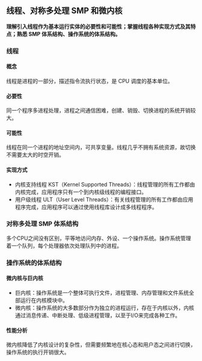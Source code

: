 ## 线程、对称多处理 SMP 和微内核
**理解引入线程作为基本运行实体的必要性和可能性；掌握线程各种实现方式及其特点；熟悉 SMP 体系结构、操作系统的体系结构。**

### 线程
#### 概念
线程是进程的一部分，描述指令流执行状态，是 CPU 调度的基本单位。

#### 必要性
同一个程序多进程处理，进程之间通信困难，创建、销毁、切换进程的系统开销较大。

#### 可能性
线程在同一个进程的地址空间内，可共享变量。线程几乎不拥有系统资源，故切换不需要太大的时空开销。

#### 实现方式
* 内核支持线程 KST（Kernel Supported Threads）：线程管理的所有工作都由内核完成，应用程序只有一个到内核级线程的编程接口。
* 用户级线程 ULT（User Level Threads）：有关线程管理的所有工作都由应用程序完成，应用程序可以通过使用线程库设计成多线程程序。

### 对称多处理 SMP 体系结构
多个CPU之间没有区别，平等地访问内存、外设、一个操作系统。操作系统管理着一个队列，每个处理器依次处理队列中的进程。

### 操作系统的体系结构
#### 微内核与巨内核
* 巨内核：操作系统是一个整体可执行文件，进程管理、内存管理和文件系统全部运行在内核模块中。
* 微内核：操作系统的大多数部分作为独立的进程运行，存在于内核以外，内核通过消息传递、中断处理、低级进程管理，以至于I/O来完成各种工作。

#### 性能分析
微内核降低了内核设计的复杂性，但需要频繁地在核心态和用户态之间进行切换，操作系统的执行开销很大。
